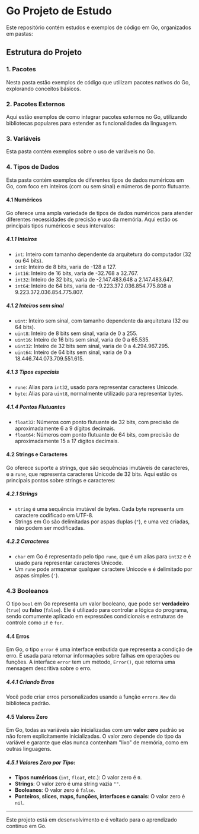 # Go Projeto de Estudo

Este repositório contém estudos e exemplos de código em Go, organizados em pastas:

## Estrutura do Projeto

### 1. Pacotes
Nesta pasta estão exemplos de código que utilizam pacotes nativos do Go, explorando conceitos básicos.

### 2. Pacotes Externos
Aqui estão exemplos de como integrar pacotes externos no Go, utilizando bibliotecas populares para estender as funcionalidades da linguagem.

### 3. Variáveis
Esta pasta contém exemplos sobre o uso de variáveis no Go.

### 4. Tipos de Dados
Esta pasta contém exemplos de diferentes tipos de dados numéricos em Go, com foco em inteiros (com ou sem sinal) e números de ponto flutuante.

#### 4.1 Numéricos

Go oferece uma ampla variedade de tipos de dados numéricos para atender diferentes necessidades de precisão e uso da memória. Aqui estão os principais tipos numéricos e seus intervalos:

##### 4.1.1 Inteiros
- `int`: Inteiro com tamanho dependente da arquitetura do computador (32 ou 64 bits).
- `int8`: Inteiro de 8 bits, varia de -128 a 127.
- `int16`: Inteiro de 16 bits, varia de -32.768 a 32.767.
- `int32`: Inteiro de 32 bits, varia de -2.147.483.648 a 2.147.483.647.
- `int64`: Inteiro de 64 bits, varia de -9.223.372.036.854.775.808 a 9.223.372.036.854.775.807.

##### 4.1.2 Inteiros sem sinal
- `uint`: Inteiro sem sinal, com tamanho dependente da arquitetura (32 ou 64 bits).
- `uint8`: Inteiro de 8 bits sem sinal, varia de 0 a 255.
- `uint16`: Inteiro de 16 bits sem sinal, varia de 0 a 65.535.
- `uint32`: Inteiro de 32 bits sem sinal, varia de 0 a 4.294.967.295.
- `uint64`: Inteiro de 64 bits sem sinal, varia de 0 a 18.446.744.073.709.551.615.

##### 4.1.3 Tipos especiais
- `rune`: Alias para `int32`, usado para representar caracteres Unicode.
- `byte`: Alias para `uint8`, normalmente utilizado para representar bytes.

##### 4.1.4 Pontos Flutuantes
- `float32`: Números com ponto flutuante de 32 bits, com precisão de aproximadamente 6 a 9 dígitos decimais.
- `float64`: Números com ponto flutuante de 64 bits, com precisão de aproximadamente 15 a 17 dígitos decimais.

#### 4.2 Strings e Caracteres

Go oferece suporte a strings, que são sequências imutáveis de caracteres, e a `rune`, que representa caracteres Unicode de 32 bits. Aqui estão os principais pontos sobre strings e caracteres:

##### 4.2.1 Strings
- `string` é uma sequência imutável de bytes. Cada byte representa um caractere codificado em UTF-8.
- Strings em Go são delimitadas por aspas duplas (`"`), e uma vez criadas, não podem ser modificadas.
  
##### 4.2.2 Caracteres
- `char` em Go é representado pelo tipo `rune`, que é um alias para `int32` e é usado para representar caracteres Unicode.
- Um `rune` pode armazenar qualquer caractere Unicode e é delimitado por aspas simples (`'`).

### 4.3 Booleanos

O tipo `bool` em Go representa um valor booleano, que pode ser **verdadeiro** (`true`) ou **falso** (`false`). Ele é utilizado para controlar a lógica do programa, sendo comumente aplicado em expressões condicionais e estruturas de controle como `if` e `for`.

#### 4.4 Erros

Em Go, o tipo `error` é uma interface embutida que representa a condição de erro. É usada para retornar informações sobre falhas em operações ou funções. A interface `error` tem um método, `Error()`, que retorna uma mensagem descritiva sobre o erro.

##### 4.4.1 Criando Erros
Você pode criar erros personalizados usando a função `errors.New` da biblioteca padrão.

#### 4.5 Valores Zero

Em Go, todas as variáveis são inicializadas com um **valor zero** padrão se não forem explicitamente inicializadas. O valor zero depende do tipo da variável e garante que elas nunca contenham "lixo" de memória, como em outras linguagens.

##### 4.5.1 Valores Zero por Tipo:
- **Tipos numéricos** (`int`, `float`, etc.): O valor zero é `0`.
- **Strings**: O valor zero é uma string vazia `""`.
- **Booleanos**: O valor zero é `false`.
- **Ponteiros, slices, maps, funções, interfaces e canais**: O valor zero é `nil`.

---

Este projeto está em desenvolvimento e é voltado para o aprendizado contínuo em Go.
